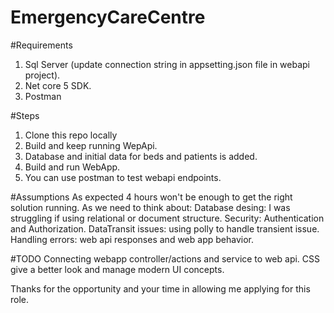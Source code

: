 # EmergencyCareCentre

#Requirements
1. Sql Server (update connection string in appsetting.json file in webapi project).
2. Net core 5 SDK.
3. Postman

#Steps
1. Clone this repo locally
2. Build and keep running WepApi. 
3. Database and initial data for beds and patients is added.
4. Build and run WebApp.
5. You can use postman to test webapi endpoints.

#Assumptions
As expected 4 hours won't be enough to get the right solution running.
As we need to think about:
  Database desing: I was struggling if using relational or document structure.
  Security: Authentication and Authorization.
  DataTransit issues: using polly to handle transient issue.
  Handling errors: web api responses and web app behavior.
  
#TODO
Connecting webapp controller/actions and service to web api.
CSS give a better look and manage modern UI concepts.

Thanks for the opportunity and your time in allowing me applying for this role.
